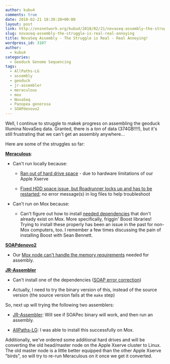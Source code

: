 ```yaml
---
author: kubu4
comments: true
date: 2018-02-21 18:39:20+00:00
layout: post
link: http://onsnetwork.org/kubu4/2018/02/21/novaseq-assembly-the-struggle-is-real-real-annoying/
slug: novaseq-assembly-the-struggle-is-real-real-annoying
title: NovaSeq Assembly - The Struggle is Real - Real Annoying!
wordpress_id: 3107
author:
  - kubu4
categories:
  - Geoduck Genome Sequencing
tags:
  - AllPaths-LG
  - assembly
  - geoduck
  - jr-assembler
  - meraculous
  - mox
  - NovaSeq
  - Panopea generosa
  - SOAPdenovo2
---
```


Well, I continue to struggle to makek progress on assembling the geoduck Illumina NovaSeq data. Granted, there is a _ton_ of data (374GB!!!!), but it's still frustrating that we can't get an assembly anywhere...

Here are some of the struggles so far:

**[Meraculous](http://1ofdmq2n8tc36m6i46scovo2e.wpengine.netdna-cdn.com/wp-content/uploads/2014/12/Manual.pdf)**:





  * Can't run locally because:



    * [Ran out of hard drive space](http://onsnetwork.org/kubu4/2018/02/05/novaseq-assembly-trimmed-geoduck-novaseq-with-meraculous/) - due to hardware limitations of our Apple Xserve


    * [Fixed HDD space issue, but Roadrunner locks up and has to be restarted](http://onsnetwork.org/kubu4/2018/02/05/novaseq-assembly-trimmed-geoduck-novaseq-with-meraculous/); no error message(s) in log files to help troubleshoot




  * Can't run on Mox because:



    * Can't figure out how to install [needed dependencies](http://1ofdmq2n8tc36m6i46scovo2e.wpengine.netdna-cdn.com/wp-content/uploads/2014/12/Manual.pdf) that don't already exist on Mox. More specifically, friggin' Boost libraries! Trying to install these properly has been an issue in the past for non-Mox computers, too. I remember a few times discussing the pain of installing Boost with Sean Bennett.





**[SOAPdenovo2](http://soap.genomics.org.cn/soapdenovo.html)**





  * Our [Mox node can't handle the memory requirements](http://onsnetwork.org/kubu4/2018/02/19/assembly-geoduck-illumina-novaseq-soapdenovo2-on-mox-fail/) needed for assembly.



**[JR-Assembler](http://jr-assembler.iis.sinica.edu.tw/index.htm)**





  * Can't install one of the dependencies ([SOAP error correction](https://sourceforge.net/projects/soapdenovo2/files/ErrorCorrection/))


  * Actually, I need to try the binary version of this, instead of the source version (the source version fails at the `make` step)



So, next up will trying the following two assemblers:



  * [JR-Assembler](http://jr-assembler.iis.sinica.edu.tw/index.htm): Will see if SOAPec binary will work, and then run an assembly.


  * [AllPaths-LG](ftp://ftp.broadinstitute.org/pub/crd/ALLPATHS/Release-LG/AllPaths-LG_Manual.pdf): I was able to install this successfully on Mox.



Additionally, we've ordered some additional hard drives and will be converting the old head/master node on the Apple Xserve cluster to Linux. The old master node is a little better equipped than the other Apple Xserve "birds", so will try to re-run Meraculous on it once we get it converted.
